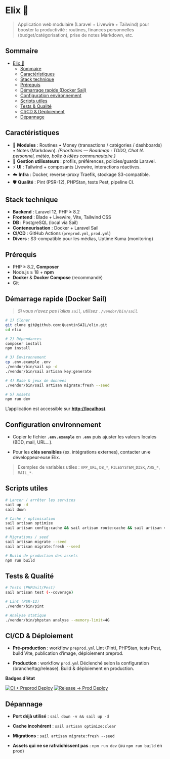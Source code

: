 # Elix 🐙
> Application web modulaire (Laravel + Livewire + Tailwind) pour booster la productivité : routines, finances personnelles (budget/catégorisation), prise de notes Markdown, etc.



## Sommaire

- [Elix 🐙](#elix-)
  - [Sommaire](#sommaire)
  - [Caractéristiques](#caractéristiques)
  - [Stack technique](#stack-technique)
  - [Prérequis](#prérequis)
  - [Démarrage rapide (Docker Sail)](#démarrage-rapide-docker-sail)
  - [Configuration environnement](#configuration-environnement)
  - [Scripts utiles](#scripts-utiles)
  - [Tests \& Qualité](#tests--qualité)
  - [CI/CD \& Déploiement](#cicd--déploiement)
  - [Dépannage](#dépannage)



## Caractéristiques

- 🧩 **Modules** : Routines • Money (transactions / catégories / dashboards) • Notes (Markdown).
  *(Prioritaires — Roadmap : TODO, Chat IA personnel, météo, boîte à idées communautaire.)*
- 👤 **Gestion utilisateurs** : profils, préférences, policies/guards Laravel.
- ⚡ **UI** : Tailwind + composants Livewire, interactions réactives.
- ☁️ **Infra** : Docker, reverse-proxy Traefik, stockage S3-compatible.
- 🛡️ **Qualité** : Pint (PSR-12), PHPStan, tests Pest, pipeline CI.


## Stack technique

- **Backend** : Laravel 12, PHP ≥ 8.2
- **Frontend** : Blade + Livewire, Vite, Tailwind CSS
- **DB** : PostgreSQL (local via Sail)
- **Conteneurisation** : Docker + Laravel Sail
- **CI/CD** : GitHub Actions (`preprod.yml`, `prod.yml`)
- **Divers** : S3-compatible pour les médias, Uptime Kuma (monitoring)



## Prérequis

- PHP ≥ 8.2, **Composer**
- Node.js ≥ 18 + **npm**
- **Docker** & **Docker Compose** (recommandé)
- Git



## Démarrage rapide (Docker Sail)

> *Si vous n’avez pas l’alias `sail`, utilisez `./vendor/bin/sail`.*

```bash
# 1) Cloner
git clone git@github.com:QuentinSAIL/elix.git
cd elix

# 2) Dépendances
composer install
npm install

# 3) Environnement
cp .env.example .env
./vendor/bin/sail up -d
./vendor/bin/sail artisan key:generate

# 4) Base & jeux de données
./vendor/bin/sail artisan migrate:fresh --seed

# 5) Assets
npm run dev

```

L’application est accessible sur **[http://localhost](http://localhost)**.



## Configuration environnement

-   Copier le fichier **`.env.example`** en **`.env`** puis ajuster les valeurs locales (BDD, mail, URL…).

-   Pour les **clés sensibles** (ex. intégrations externes), contacter un·e développeur·euse Elix.


> Exemples de variables utiles : `APP_URL`, `DB_*`, `FILESYSTEM_DISK`, `AWS_*`, `MAIL_*`.



## Scripts utiles

```bash
# Lancer / arrêter les services
sail up -d
sail down

# Cache / optimisation
sail artisan optimize
sail artisan config:cache && sail artisan route:cache && sail artisan view:cache

# Migrations / seed
sail artisan migrate --seed
sail artisan migrate:fresh --seed

# Build de production des assets
npm run build

```


## Tests & Qualité

```bash
# Tests (PHPUnit/Pest)
sail artisan test (--coverage)

# Lint (PSR-12)
./vendor/bin/pint

# Analyse statique
./vendor/bin/phpstan analyse --memory-limit=4G

```

## CI/CD & Déploiement

-   **Pré-production** : workflow `preprod.yml`
    Lint (Pint), PHPStan, tests Pest, build Vite, publication d’image, déploiement preprod.

-   **Production** : workflow `prod.yml`
    Déclenché selon la configuration (branche/tag/release). Build & déploiement en production.


**Badges d’état**

[![CI + Preprod Deploy](https://github.com/QuentinSAIL/elix/actions/workflows/preprod.yml/badge.svg)](https://github.com/QuentinSAIL/elix/actions/workflows/preprod.yml)
[![Release → Prod Deploy](https://github.com/QuentinSAIL/elix/actions/workflows/prod.yml/badge.svg?branch=main)](https://github.com/QuentinSAIL/elix/actions/workflows/prod.yml)



## Dépannage

-   **Port déjà utilisé** : `sail down -v && sail up -d`

-   **Cache incohérent** : `sail artisan optimize:clear`

-   **Migrations** : `sail artisan migrate:fresh --seed`

-   **Assets qui ne se rafraîchissent pas** : `npm run dev` (ou `npm run build` en prod)
